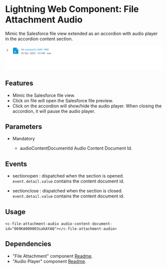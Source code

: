 # Lightning Web Component: File Attachment Audio

Mimic the Salesforce file view extended as an accordion with audio player in the accordion content section.

<img src="docs/animation.gif" alt=""/>

## Features

- Mimic the Salesforce file view.
- Click on file will open the Salesforce file preview.
- Click on the accordion will show/hide the audio player. When closing the accordion, it will pause the audio player.

## Parameters

- Mandatory

  - audioContentDocumentId Audio Content Document Id.

## Events

- sectionopen : dispatched when the section is opened. `event.detail.value` contains the content document id.

- sectionclose : dispatched when the section is closed. `event.detail.value` contains the content document id.

## Usage

```
<c-file-attachment-audio audio-content-document-id="069KA000003sakAYAQ"></c-file-attachment-audio>
```

## Dependencies

- "File Attachment" component [Readme](<./../File Attachment/readme.md>).
- "Audio Player" component [Readme](<./../Audio Player/readme.md>).
